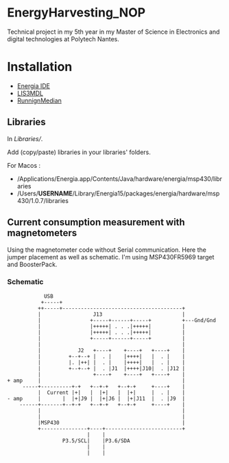 # EnergyHarvesting_NOP
Technical project in my 5th year in my Master of Science in Electronics and digital technologies at Polytech Nantes.

# Installation

- [Energia IDE](http://energia.nu)
- [LIS3MDL](https://github.com/pololu/lis3mdl-arduino)
- [RunnignMedian](https://github.com/RobTillaart/RunningMedian)

## Libraries

In _Libraries/_.

Add (copy/paste) libraries in your libraries' folders.

For Macos :
- /Applications/Energia.app/Contents/Java/hardware/energia/msp430/libraries
- /Users/**USERNAME**/Library/Energia15/packages/energia/hardware/msp430/1.0.7/libraries


## Current consumption measurement with magnetometers

Using the magnetometer code without Serial communication. Here the jumper placement as well as schematic. I'm using MSP430FR5969 target and BoosterPack.

### Schematic
```
            USB
           +-----+
          ++-----+---------------------------------------+
          |                 J13                          |
          |                +-----+------+-----+          +---Gnd/Gnd
          |                |+++++| . . .|+++++|          |
          |                |+++++| . . .|+++++|          |
          |                +-----+------+-----+          |
          |                                              |
          |            J2   +----+    +----+   +----+    |
          |         +--+--+ |  . |    |++++|   |  . |    |
          |         |. |++| |  . |    |++++|   |  . |    |
          |         +--+--+ |  . |J1  |++++|J10|  . |J12 |
          |                 +----+    +----+   +----+    |
+ amp     |                                              |
     -----+----------+-+   +--+-+   +--+-+     +----+    |
          |  Current |+|   |  |+|   |  |+|     |  . |    |
- amp     |       |  |+|J9 |  |+|J6 |  |+|J11  |  . |J9  |
    ------+-------+--+-+   +--+-+   +--+-+     +----+    |
          |                                              |
          |                                              |
          |MSP430                                        |
          +---------------+----+-------------------------+
                          |    |
                  P3.5/SCL|    |P3.6/SDA
                          |    |
                          |    |
```
